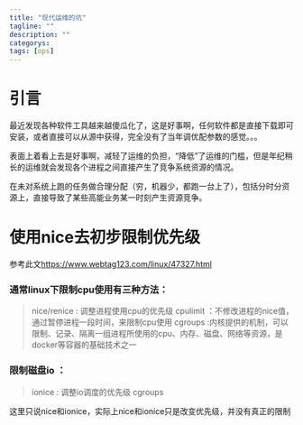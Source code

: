 ```yaml
---
title: "现代运维的坑"
tagline: ""
description: ""
categorys: 
tags: [ops]
---
```


# 引言
最近发现各种软件工具越来越傻瓜化了，这是好事啊，任何软件都是直接下载即可安装，或者直接可以从源中获得，完全没有了当年调优配参数的感觉。。。

表面上着看上去是好事啊，减轻了运维的负担，“降低”了运维的门槛，但是年纪稍长的运维就会发现各个进程之间直接产生了竞争系统资源的情况。

在未对系统上跑的任务做合理分配（穷，机器少，都跑一台上了），包括分时分资源上，直接导致了某些高能业务某一时刻产生资源竞争。

# 使用nice去初步限制优先级

参考此文<https://www.webtag123.com/linux/47327.html>

### 通常linux下限制cpu使用有三种方法：

> nice/renice : 调整进程使用cpu的优先级
> cpulimit ：不修改进程的nice值，通过暂停进程一段时间，来限制cpu使用
> cgroups :内核提供的机制，可以限制、记录、隔离一组进程所使用的cpu、内存、磁盘、网络等资源，是docker等容器的基础技术之一

### 限制磁盘io ：

> ionice : 调整io调度的优先级
> cgroups

这里只说nice和ionice，实际上nice和ionice只是改变优先级，并没有真正的限制
